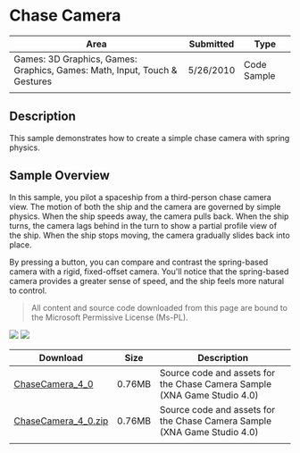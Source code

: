 # Chase Camera

|Area|Submitted|Type|
|-|-|-|
Games: 3D Graphics, Games: Graphics, Games: Math, Input, Touch & Gestures|5/26/2010|Code Sample
||||

## Description

This sample demonstrates how to create a simple chase camera with spring physics.

## Sample Overview

In this sample, you pilot a spaceship from a third-person chase camera view. The motion of both the ship and the camera are governed by simple physics. When the ship speeds away, the camera pulls back. When the ship turns, the camera lags behind in the turn to show a partial profile view of the ship. When the ship stops moving, the camera gradually slides back into place.

By pressing a button, you can compare and contrast the spring-based camera with a rigid, fixed-offset camera. You'll notice that the spring-based camera provides a greater sense of speed, and the ship feels more natural to control.

> All content and source code downloaded from this page are bound to the Microsoft Permissive License (Ms-PL).

![](https://github.com/simondarksidej/XNAGameStudio/blob/archive/Images/ChaseCamera_01_small.jpg?raw=true)
![](https://github.com/simondarksidej/XNAGameStudio/blob/archive/Images/ChaseCamera_02_small.jpg?raw=true)

Download | Size | Description
---|---|---|
[ChaseCamera_4_0](https://github.com/simondarksidej/XNAGameStudio/tree/archive/Samples/ChaseCamera_4_0) | 0.76MB | Source code and assets for the Chase Camera Sample (XNA Game Studio 4.0)
[ChaseCamera_4_0.zip](https://github.com/simondarksidej/XNAGameStudioZips/raw/zips/ChaseCamera_4_0.zip) | 0.76MB | Source code and assets for the Chase Camera Sample (XNA Game Studio 4.0)
||||
